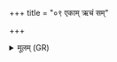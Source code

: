 +++
title = "०९ एकाम् ऋचं सम्"

+++
<details><summary>मूलम् (GR)</summary>

एकाम् ऋचं सम् इन्धते  
द्वादशभिर् अग्निभिः ।  
तस्याम् आपस् तस्यां गावस्  
तस्याम् ओषधयः श्रिताः ॥
</details>